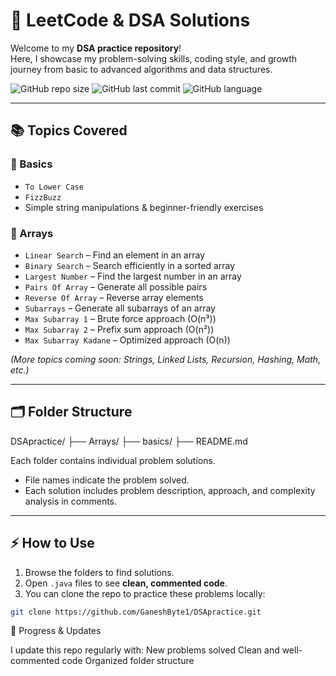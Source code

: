 # 🚀 LeetCode & DSA Solutions

Welcome to my **DSA practice repository**!  
Here, I showcase my problem-solving skills, coding style, and growth journey from basic to advanced algorithms and data structures.

![GitHub repo size](https://img.shields.io/github/repo-size/GaneshByte1/DSApractice)
![GitHub last commit](https://img.shields.io/github/last-commit/GaneshByte1/DSApractice)
![GitHub language](https://img.shields.io/github/languages/top/GaneshByte1/DSApractice)

---

## 📚 Topics Covered

### 🔹 Basics

- `To Lower Case`
- `FizzBuzz`
- Simple string manipulations & beginner-friendly exercises

### 🔹 Arrays

- `Linear Search` – Find an element in an array
- `Binary Search` – Search efficiently in a sorted array
- `Largest Number` – Find the largest number in an array
- `Pairs Of Array` – Generate all possible pairs
- `Reverse Of Array` – Reverse array elements
- `Subarrays` – Generate all subarrays of an array
- `Max Subarray 1` – Brute force approach (O(n³))
- `Max Subarray 2` – Prefix sum approach (O(n²))
- `Max Subarray Kadane` – Optimized approach (O(n))

_(More topics coming soon: Strings, Linked Lists, Recursion, Hashing, Math, etc.)_

---

## 🗂 Folder Structure

DSApractice/
├── Arrays/
├── basics/
├── README.md

Each folder contains individual problem solutions.

- File names indicate the problem solved.
- Each solution includes problem description, approach, and complexity analysis in comments.

---

## ⚡ How to Use

1. Browse the folders to find solutions.
2. Open `.java` files to see **clean, commented code**.
3. You can clone the repo to practice these problems locally:

```bash
git clone https://github.com/GaneshByte1/DSApractice.git


```

🌟 Progress & Updates

I update this repo regularly with:
New problems solved
Clean and well-commented code
Organized folder structure
